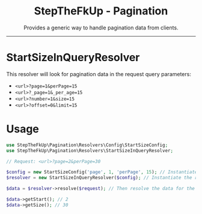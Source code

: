 <div align="center">
    <h1>StepTheFkUp - Pagination</h1>
    <p>Provides a generic way to handle pagination data from clients.</p>
</div>

---

# StartSizeInQueryResolver

This resolver will look for pagination data in the request query parameters:

- `<url>?page=1&perPage=15`
- `<url>?_page=1&_per_age=15`
- `<url>?number=1&size=15`
- `<url>?offset=0&limit=15`

# Usage

```php
use StepTheFkUp\Pagination\Resolvers\Config\StartSizeConfig;
use StepTheFkUp\Pagination\Resolvers\StartSizeInQueryResolver;

// Request: <url>?page=2&perPage=30

$config = new StartSizeConfig('page', 1, 'perPage', 15); // Instantiate config according to your needs
$resolver = new StartSizeInQueryResolver($config); // Instantiate the resolver with your config

$data = $resolver->resolve($request); // Then resolve the data for the given request

$data->getStart(); // 2
$data->getSize(); // 30
```

